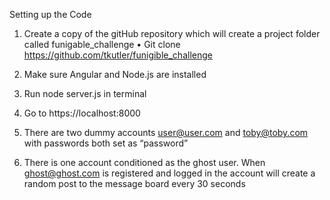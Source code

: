 Setting up the Code
1.	Create a copy of the gitHub repository which will create a project folder called funigable_challenge
  •	Git clone https://github.com/tkutler/funigible_challenge

2.	Make sure Angular and Node.js are installed

3.	Run node server.js in terminal

4.	 Go to https://localhost:8000

5.	There are two dummy accounts user@user.com and toby@toby.com with passwords both set as “password”

6.	There is one account conditioned as the ghost user. When ghost@ghost.com is registered and logged in the account will create a random post to the message board every 30 seconds

